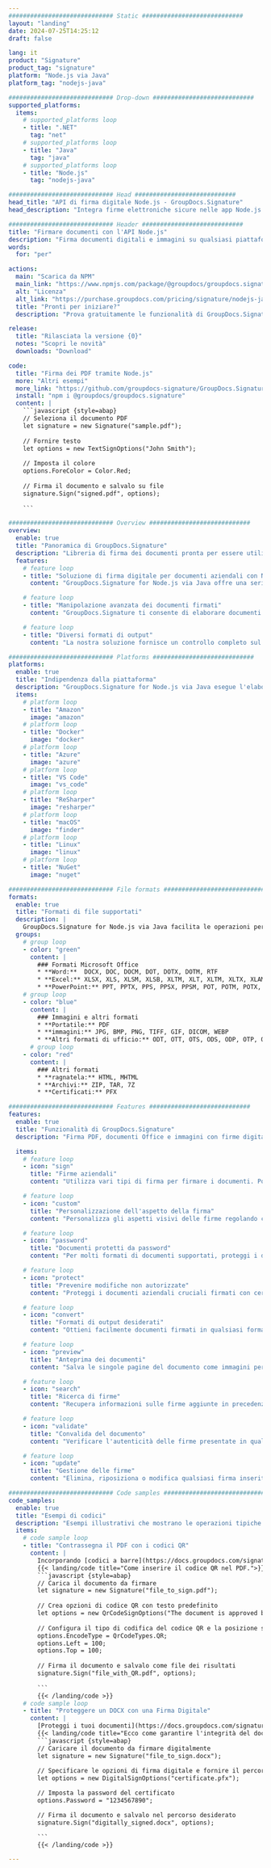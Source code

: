 ```yaml
---
############################# Static ############################
layout: "landing"
date: 2024-07-25T14:25:12
draft: false

lang: it
product: "Signature"
product_tag: "signature"
platform: "Node.js via Java"
platform_tag: "nodejs-java"

############################# Drop-down ############################
supported_platforms:
  items:
    # supported_platforms loop
    - title: ".NET"
      tag: "net"
    # supported_platforms loop
    - title: "Java"
      tag: "java"
    # supported_platforms loop
    - title: "Node.js"
      tag: "nodejs-java"

############################# Head ############################
head_title: "API di firma digitale Node.js - GroupDocs.Signature"
head_description: "Integra firme elettroniche sicure nelle app Node.js con GroupDocs.Signature. Semplifica i flussi di lavoro per la firma dei documenti in modo semplice ed efficiente."

############################# Header ############################
title: "Firmare documenti con l'API Node.js"
description: "Firma documenti digitali e immagini su qualsiasi piattaforma utilizzando le nostre API flessibili e soluzioni basate su app per programmatori e utenti finali."
words:
  for: "per"

actions:
  main: "Scarica da NPM"
  main_link: "https://www.npmjs.com/package/@groupdocs/groupdocs.signature/"
  alt: "Licenza"
  alt_link: "https://purchase.groupdocs.com/pricing/signature/nodejs-java/"
  title: "Pronti per iniziare?"
  description: "Prova gratuitamente le funzionalità di GroupDocs.Signature o richiedi una licenza"

release:
  title: "Rilasciata la versione {0}"
  notes: "Scopri le novità"
  downloads: "Download"

code:
  title: "Firma dei PDF tramite Node.js"
  more: "Altri esempi"
  more_link: "https://github.com/groupdocs-signature/GroupDocs.Signature-for-Node.js-via-Java/"
  install: "npm i @groupdocs/groupdocs.signature"
  content: |
    ```javascript {style=abap}   
    // Seleziona il documento PDF
    let signature = new Signature("sample.pdf");
    
    // Fornire testo
    let options = new TextSignOptions("John Smith");
    
    // Imposta il colore
    options.ForeColor = Color.Red;
    
    // Firma il documento e salvalo su file
    signature.Sign("signed.pdf", options);
    
    ```

############################# Overview ############################
overview:
  enable: true
  title: "Panoramica di GroupDocs.Signature"
  description: "Libreria di firma dei documenti pronta per essere utilizzata nelle applicazioni Node.js"
  features:
    # feature loop
    - title: "Soluzione di firma digitale per documenti aziendali con Node.js"
      content: "GroupDocs.Signature for Node.js via Java offre una serie completa di opzioni di firma digitale per PDF, documenti Office e immagini. Sono disponibili testo, codici a barre, immagini, certificati digitali e metadati. L'elaborazione semplificata dei documenti garantisce efficienza."

    # feature loop
    - title: "Manipolazione avanzata dei documenti firmati"
      content: "GroupDocs.Signature ti consente di elaborare documenti firmati. Cerca e convalida le firme utilizzando vari criteri. Inoltre, estrai informazioni dettagliate sul documento o genera immagini di anteprima delle pagine."

    # feature loop
    - title: "Diversi formati di output"
      content: "La nostra soluzione fornisce un controllo completo sul formato di output dei documenti firmati. Posiziona con precisione le firme su qualsiasi pagina e personalizza il loro aspetto. Salva i documenti firmati in numerosi formati supportati e, facoltativamente, proteggili con password."

############################# Platforms ############################
platforms:
  enable: true
  title: "Indipendenza dalla piattaforma"
  description: "GroupDocs.Signature for Node.js via Java esegue l'elaborazione dei documenti con vari sistemi operativi"
  items:
    # platform loop
    - title: "Amazon"
      image: "amazon"
    # platform loop
    - title: "Docker"
      image: "docker"
    # platform loop
    - title: "Azure"
      image: "azure"
    # platform loop
    - title: "VS Code"
      image: "vs_code"
    # platform loop
    - title: "ReSharper"
      image: "resharper"
    # platform loop
    - title: "macOS"
      image: "finder"
    # platform loop
    - title: "Linux"
      image: "linux"
    # platform loop
    - title: "NuGet"
      image: "nuget"

############################# File formats ############################
formats:
  enable: true
  title: "Formati di file supportati"
  description: |
    GroupDocs.Signature for Node.js via Java facilita le operazioni per i [formati di file più diffusi](https://docs.groupdocs.com/signature/java/supported-document-formats/).
  groups:
    # group loop
    - color: "green"
      content: |
        ### Formati Microsoft Office
        * **Word:**  DOCX, DOC, DOCM, DOT, DOTX, DOTM, RTF
        * **Excel:** XLSX, XLS, XLSM, XLSB, XLTM, XLT, XLTM, XLTX, XLAM, SXC, SpreadsheetML
        * **PowerPoint:** PPT, PPTX, PPS, PPSX, PPSM, POT, POTM, POTX, PPTM
    # group loop
    - color: "blue"
      content: |
        ### Immagini e altri formati
        * **Portatile:** PDF
        * **immagini:** JPG, BMP, PNG, TIFF, GIF, DICOM, WEBP
        * **Altri formati di ufficio:** ODT, OTT, OTS, ODS, ODP, OTP, ODG
      # group loop
    - color: "red"
      content: |
        ### Altri formati
        * **ragnatela:** HTML, MHTML
        * **Archivi:** ZIP, TAR, 7Z
        * **Certificati:** PFX

############################# Features ############################
features:
  enable: true
  title: "Funzionalità di GroupDocs.Signature"
  description: "Firma PDF, documenti Office e immagini con firme digitali"

  items:
    # feature loop
    - icon: "sign"
      title: "Firme aziendali"
      content: "Utilizza vari tipi di firma per firmare i documenti. Posiziona le firme digitali con precisione su qualsiasi posizione della pagina."

    # feature loop
    - icon: "custom"
      title: "Personalizzazione dell'aspetto della firma"
      content: "Personalizza gli aspetti visivi delle firme regolando colore, carattere, bordi, rotazione e altro per ottenere il risultato desiderato."

    # feature loop
    - icon: "password"
      title: "Documenti protetti da password"
      content: "Per molti formati di documenti supportati, proteggi i documenti firmati con una password per una maggiore sicurezza."

    # feature loop
    - icon: "protect"
      title: "Prevenire modifiche non autorizzate"
      content: "Proteggi i documenti aziendali cruciali firmati con certificati digitali da alterazioni non autorizzate."

    # feature loop
    - icon: "convert"
      title: "Formati di output desiderati"
      content: "Ottieni facilmente documenti firmati in qualsiasi formato supportato. Converti facilmente documenti MS Word in formato PDF."

    # feature loop
    - icon: "preview"
      title: "Anteprima dei documenti"
      content: "Salva le singole pagine del documento come immagini per esigenze future."

    # feature loop
    - icon: "search"
      title: "Ricerca di firme"
      content: "Recupera informazioni sulle firme aggiunte in precedenza nei tuoi documenti."

    # feature loop
    - icon: "validate"
      title: "Convalida del documento"
      content: "Verificare l'autenticità delle firme presentate in qualsiasi documento."

    # feature loop
    - icon: "update"
      title: "Gestione delle firme"
      content: "Elimina, riposiziona o modifica qualsiasi firma inserita su qualsiasi pagina del documento."

############################# Code samples ############################
code_samples:
  enable: true
  title: "Esempi di codici"
  description: "Esempi illustrativi che mostrano le operazioni tipiche di GroupDocs.Signature for Node.js via Java"
  items:
    # code sample loop
    - title: "Contrassegna il PDF con i codici QR"
      content: |
        Incorporando [codici a barre](https://docs.groupdocs.com/signature/java/esign-document-with-qr-code-signature/) in pagine specifiche di documenti PDF è possibile semplificare i processi aziendali. Questa sezione fornisce un esempio di aggiunta di un codice QR utilizzando GroupDocs.Signature for Node.js via Java.
        {{< landing/code title="Come inserire il codice QR nel PDF.">}}
        ```javascript {style=abap}
        // Carica il documento da firmare
        let signature = new Signature("file_to_sign.pdf");
        
        // Crea opzioni di codice QR con testo predefinito
        let options = new QrCodeSignOptions("The document is approved by John Smith");
        
        // Configura il tipo di codifica del codice QR e la posizione sulla pagina
        options.EncodeType = QrCodeTypes.QR;
        options.Left = 100;
        options.Top = 100;
            
        // Firma il documento e salvalo come file dei risultati
        signature.Sign("file_with_QR.pdf", options);
        
        ```
        {{< /landing/code >}}
    # code sample loop
    - title: "Proteggere un DOCX con una Firma Digitale"
      content: |
        [Proteggi i tuoi documenti](https://docs.groupdocs.com/signature/java/esign-document-with-digital-signature/) con firme basate su certificati digitali. La firma digitale protegge i tuoi documenti aziendali dalla modifica dei contenuti.
        {{< landing/code title="Ecco come garantire l'integrità del documento.">}}
        ```javascript {style=abap}   
        // Caricare il documento da firmare digitalmente
        let signature = new Signature("file_to_sign.docx");
        
        // Specificare le opzioni di firma digitale e fornire il percorso del file del certificato
        let options = new DigitalSignOptions("certificate.pfx");

        // Imposta la password del certificato
        options.Password = "1234567890";

        // Firma il documento e salvalo nel percorso desiderato
        signature.Sign("digitally_signed.docx", options);

        ```
        {{< /landing/code >}}

---
```

